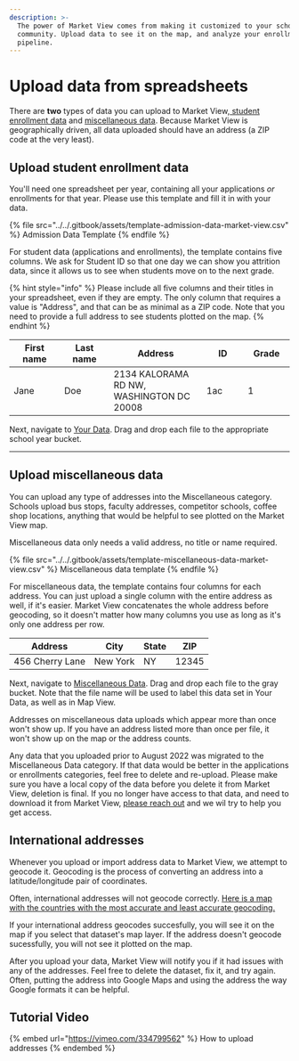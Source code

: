 ```yaml
---
description: >-
  The power of Market View comes from making it customized to your school and
  community. Upload data to see it on the map, and analyze your enrollment
  pipeline.
---
```


# Upload data from spreadsheets

There are **two** types of data you can upload to Market View,[ student enrollment data](upload-data-from-spreadsheets.md#upload-student-enrollment-data) and [miscellaneous data](upload-data-from-spreadsheets.md#upload-miscellaneous-data). Because Market View is geographically driven, all data uploaded should have an address (a ZIP code at the very least).&#x20;

## Upload student enrollment data

You'll need one spreadsheet per year, containing all your applications _or_ enrollments for that year. Please use this template and fill it in with your data.

{% file src="../../.gitbook/assets/template-admission-data-market-view.csv" %}
Admission Data Template
{% endfile %}

For student data (applications and enrollments), the template contains five columns. We ask for Student ID so that one day we can show you attrition data, since it allows us to see when students move on to the next grade.&#x20;

{% hint style="info" %}
Please include all five columns and their titles in your spreadsheet, even if they are empty. The only column that requires a value is "Address", and that can be as minimal as a ZIP code. Note that you need to provide a full address to see students plotted on the map.&#x20;
{% endhint %}

<table><thead><tr><th width="142">First name</th><th width="136">Last name</th><th width="239">Address</th><th width="122">ID</th><th width="110">Grade</th></tr></thead><tbody><tr><td>Jane</td><td>Doe</td><td>2134 KALORAMA RD NW, WASHINGTON DC 20008</td><td>1ac</td><td>1</td></tr></tbody></table>

Next, navigate to [Your Data](https://marketview.nais.org/your-data). Drag and drop each file to the appropriate school year bucket.



***

## Upload miscellaneous data

You can upload any type of addresses into the Miscellaneous category. Schools upload bus stops, faculty addresses, competitor schools, coffee shop locations, anything that would be helpful to see plotted on the Market View map.

Miscellaneous data only needs a valid address, no title or name required.

{% file src="../../.gitbook/assets/template-miscellaneous-data-market-view.csv" %}
Miscellaneous data template
{% endfile %}

For miscellaneous data, the template contains four columns for each address. You can just upload a single column with the entire address as well, if it's easier. Market View concatenates the whole address before geocoding, so it doesn't matter how many columns you use as long as it's only one address per row.

| Address         | City      | State | ZIP   |
| --------------- | --------- | ----- | ----- |
| 456 Cherry Lane |  New York |  NY   | 12345 |

Next, navigate to [Miscellaneous Data](https://marketview.nais.org/your-data/miscellaneous). Drag and drop each file to the gray bucket. Note that the file name will be used to label this data set in Your Data, as well as in Map View.

Addresses on miscellaneous data uploads which appear more than once won't show up. If you have an address listed more than once per file, it won't show up on the map or the address counts.&#x20;

Any data that you uploaded prior to August 2022 was migrated to the Miscellaneous Data category. If that data would be better in the applications or enrollments categories, feel free to delete and re-upload. Please make sure you have a local copy of the data before you delete it from Market View, deletion is final. If you no longer have access to that data, and need to download it from Market View, [please reach out](https://my.nais.org/s/submit-a-ticket?category=DASL%2FDASL%20Insights) and we wil try to help you get access.

## International addresses

Whenever you upload or import address data to Market View, we attempt to geocode it. Geocoding is the process of converting an address into a latitude/longitude pair of coordinates.&#x20;

Often, international addresses will not geocode correctly. [Here is a map with the countries with the most accurate and least accurate geocoding. ](https://developers.arcgis.com/rest/geocode/api-reference/geocode-coverage.htm)

If your international address geocodes succesfully, you will see it on the map if you select that dataset's map layer. If the address doesn't geocode sucessfully, you will not see it plotted on the map.

After you upload your data, Market View will notify you if it had issues with any of the addresses. Feel free to delete the dataset, fix it, and try again. Often, putting the address into Google Maps and using the address the way Google formats it can be helpful.&#x20;



## Tutorial Video

{% embed url="https://vimeo.com/334799562" %}
How to upload addresses
{% endembed %}
